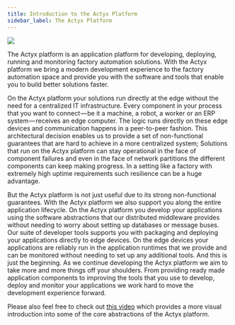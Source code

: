 ```yaml
---
title: Introduction to the Actyx Platform
sidebar_label: The Actyx Platform
---
```


![](/images/home/actyx_platform.png)

The Actyx platform is an application platform for developing, deploying, running
and monitoring factory automation solutions. With the Actyx platform we
bring a modern development experience to the factory automation space and
provide you with the software and tools that enable you to build better
solutions faster.

On the Actyx platform your solutions run directly at the edge without the need
for a centralized IT infrastructure. Every component in your process that you
want to connect — be it a machine, a robot, a worker or an ERP system — receives
an edge computer. The logic runs directly on these edge devices and
communication happens in a peer-to-peer fashion. This architectural decision
enables us to provide a set of non-functional guarantees that are hard to
achieve in a more centralized system; Solutions that run on the Actyx platform
can stay operational in the face of component failures and even in the face of
network partitions the different components can keep making progress. In a
setting like a factory with extremely high uptime requirements such resilience
can be a huge advantage.

But the Actyx platform is not just useful due to its strong non-functional
guarantees. With the Actyx platform we also support you along the entire
application lifecycle. On the Actyx platform you develop your applications using
the software abstractions that our distributed middleware provides without
needing to worry about setting up databases or message buses. Our suite of
developer tools supports you with packaging and deploying your applications
directly to edge devices. On the edge devices your applications are reliably run
in the application runtimes that we provide and can be monitored without needing
to set up any additional tools. And this is just the beginning. As we continue
developing the Actyx platform we aim to take more and more things off your
shoulders. From providing ready made application components to improving the
tools that you use to develop, deploy and monitor your applications we work hard
to move the development experience forward.

Please also feel free to check out [this
video](https://www.youtube.com/watch?v=T36Gsae9woo) which provides a more visual
introduction into some of the core abstractions of the Actyx platform.